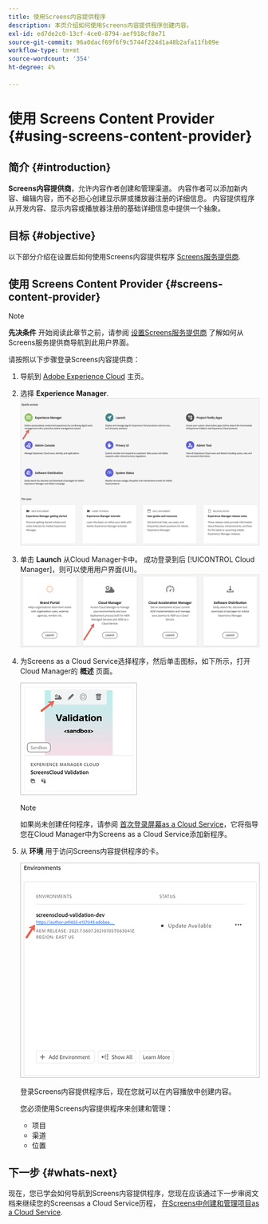```yaml
---
title: 使用Screens内容提供程序
description: 本页介绍如何使用Screens内容提供程序创建内容。
exl-id: ed7de2c0-13cf-4ce0-8794-aef918cf8e71
source-git-commit: 96a0dacf69f6f9c5744f224d1a48b2afa11fb09e
workflow-type: tm+mt
source-wordcount: '354'
ht-degree: 4%

---
```


# 使用 Screens Content Provider {#using-screens-content-provider}

## 简介 {#introduction}

**Screens内容提供商**，允许内容作者创建和管理渠道。 内容作者可以添加新内容、编辑内容，而不必担心创建显示屏或播放器注册的详细信息。 内容提供程序从开发内容、显示内容或播放器注册的基础详细信息中提供一个抽象。

## 目标 {#objective}

以下部分介绍在设置后如何使用Screens内容提供程序 [Screens服务提供商](https://experienceleague.adobe.com/docs/experience-manager-cloud-service/screens-as-cloud-service/configure-screens-cloud/navigating-to-screens-services-provider.html?lang=en).

## 使用 Screens Content Provider {#screens-content-provider}

>[!NOTE]
>**先决条件**
>开始阅读此章节之前，请参阅 [设置Screens服务提供商](https://experienceleague.adobe.com/docs/experience-manager-cloud-service/screens-as-cloud-service/configure-screens-cloud/navigating-to-screens-services-provider.html?lang=en) 了解如何从Screens服务提供商导航到此用户界面。

请按照以下步骤登录Screens内容提供商：

1. 导航到 [Adobe Experience Cloud](https://experience.adobe.com) 主页。

1. 选择 **Experience Manager**.
   ![](/help/implementing/cloud-manager/getting-access-to-aem-in-cloud/assets/landing-page1.png)

1. 单击 **Launch** 从Cloud Manager卡中。 成功登录到后 [!UICONTROL Cloud Manager]，则可以使用用户界面(UI)。
   ![](/help/implementing/cloud-manager/getting-access-to-aem-in-cloud/assets/landing-page2.png)

1. 为Screens as a Cloud Service选择程序，然后单击图标，如下所示，打开Cloud Manager的 **概述** 页面。

   ![](/help/screens-cloud/assets/configure/screens-cp-1.png)

   >[!NOTE]
   >如果尚未创建任何程序，请参阅 [首次登录屏幕as a Cloud Service](https://experienceleague.adobe.com/docs/experience-manager-cloud-service/screens-as-cloud-service/onboarding-screens-cloud/first-time-login-screens-cloud.html?lang=en)，它将指导您在Cloud Manager中为Screens as a Cloud Service添加新程序。


1. 从 **环境** 用于访问Screens内容提供程序的卡。

   ![](/help/screens-cloud/assets/configure/screens-cp-2.png)

   登录Screens内容提供程序后，现在您就可以在内容播放中创建内容。

   您必须使用Screens内容提供程序来创建和管理：

   * 项目
   * 渠道
   * 位置

## 下一步 {#whats-next}

现在，您已学会如何导航到Screens内容提供程序，您现在应该通过下一步审阅文档来继续您的Screensas a Cloud Service历程， [在Screens中创建和管理项目as a Cloud Service](https://experienceleague.adobe.com/docs/experience-manager-cloud-service/screens-as-cloud-service/create-content/creating-projects-screens-cloud.html?lang=en).
